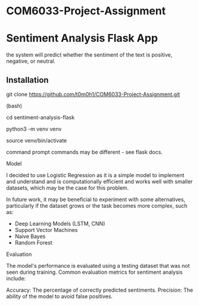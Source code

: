 # COM6033-Project-Assignment

# Sentiment Analysis Flask App

the system will predict whether the sentiment of the text is positive, negative, or neutral.

## Installation

git clone https://github.com/t0m0h1/COM6033-Project-Assignment.git

(bash)
   
cd sentiment-analysis-flask

python3 -m venv venv

source venv/bin/activate

command prompt commands may be different - see flask docs.



Model

I decided to use Logistic Regression as it is a simple model to implement and understand and is computationally efficient and works well with smaller datasets, which may be the case for this problem.

In future work, it may be beneficial to experiment with some alternatives, particularly if the dataset grows or the task becomes more complex, such as:

- Deep Learning Models (LSTM, CNN)
- Support Vector Machines
- Naive Bayes
- Random Forest




Evaluation

The model's performance is evaluated using a testing dataset that was not seen during training. Common evaluation metrics for sentiment analysis include:

Accuracy: The percentage of correctly predicted sentiments.
Precision: The ability of the model to avoid false positives.
